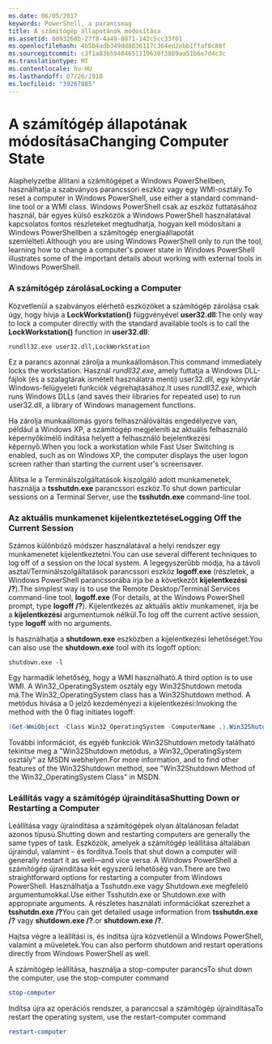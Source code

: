 ```yaml
---
ms.date: 06/05/2017
keywords: PowerShell, a parancsmag
title: A számítógép állapotának módosítása
ms.assetid: 8093268b-27f8-4a49-8871-142c5cc33f01
ms.openlocfilehash: 4b5b4adb349dd8036117c364ed2ebb1ffaf8c88f
ms.sourcegitcommit: c3f1a83b59484651119630f3089aa51b6e7d4c3c
ms.translationtype: MT
ms.contentlocale: hu-HU
ms.lasthandoff: 07/26/2018
ms.locfileid: "39267885"
---
```

# <a name="changing-computer-state"></a><span data-ttu-id="0fd06-103">A számítógép állapotának módosítása</span><span class="sxs-lookup"><span data-stu-id="0fd06-103">Changing Computer State</span></span>

<span data-ttu-id="0fd06-104">Alaphelyzetbe állítani a számítógépet a Windows PowerShellben, használhatja a szabványos parancssori eszköz vagy egy WMI-osztály.</span><span class="sxs-lookup"><span data-stu-id="0fd06-104">To reset a computer in Windows PowerShell, use either a standard command-line tool or a WMI class.</span></span> <span data-ttu-id="0fd06-105">Windows PowerShell csak az eszköz futtatásához használ, bár egyes külső eszközök a Windows PowerShell használatával kapcsolatos fontos részleteket megtudhatja, hogyan kell módosítani a Windows PowerShellben a számítógép energiaállapotát szemlélteti.</span><span class="sxs-lookup"><span data-stu-id="0fd06-105">Although you are using Windows PowerShell only to run the tool, learning how to change a computer's power state in Windows PowerShell illustrates some of the important details about working with external tools in Windows PowerShell.</span></span>

### <a name="locking-a-computer"></a><span data-ttu-id="0fd06-106">A számítógép zárolása</span><span class="sxs-lookup"><span data-stu-id="0fd06-106">Locking a Computer</span></span>

<span data-ttu-id="0fd06-107">Közvetlenül a szabványos elérhető eszközöket a számítógép zárolása csak úgy, hogy hívja a **LockWorkstation()** függvényével **user32.dll**:</span><span class="sxs-lookup"><span data-stu-id="0fd06-107">The only way to lock a computer directly with the standard available tools is to call the **LockWorkstation()** function in **user32.dll**:</span></span>

```
rundll32.exe user32.dll,LockWorkStation
```

<span data-ttu-id="0fd06-108">Ez a parancs azonnal zárolja a munkaállomáson.</span><span class="sxs-lookup"><span data-stu-id="0fd06-108">This command immediately locks the workstation.</span></span> <span data-ttu-id="0fd06-109">Használ *rundll32.exe*, amely futtatja a Windows DLL-fájlok (és a szalagtárak ismételt használatra menti) user32.dll, egy könyvtár Windows-felügyeleti funkciók végrehajtásához.</span><span class="sxs-lookup"><span data-stu-id="0fd06-109">It uses *rundll32.exe*, which runs Windows DLLs (and saves their libraries for repeated use) to run user32.dll, a library of Windows management functions.</span></span>

<span data-ttu-id="0fd06-110">Ha zárolja munkaállomás gyors felhasználóváltás engedélyezve van, például a Windows XP, a számítógép megjeleníti az aktuális felhasználó képernyőkímélő indítása helyett a felhasználó bejelentkezési képernyő.</span><span class="sxs-lookup"><span data-stu-id="0fd06-110">When you lock a workstation while Fast User Switching is enabled, such as on Windows XP, the computer displays the user logon screen rather than starting the current user's screensaver.</span></span>

<span data-ttu-id="0fd06-111">Állítsa le a Terminálszolgáltatások kiszolgáló adott munkamenetek, használja a **tsshutdn.exe** parancssori eszköz.</span><span class="sxs-lookup"><span data-stu-id="0fd06-111">To shut down particular sessions on a Terminal Server, use the **tsshutdn.exe** command-line tool.</span></span>

### <a name="logging-off-the-current-session"></a><span data-ttu-id="0fd06-112">Az aktuális munkamenet kijelentkeztetése</span><span class="sxs-lookup"><span data-stu-id="0fd06-112">Logging Off the Current Session</span></span>

<span data-ttu-id="0fd06-113">Számos különböző módszer használatával a helyi rendszer egy munkamenetet kijelentkeztetni.</span><span class="sxs-lookup"><span data-stu-id="0fd06-113">You can use several different techniques to log off of a session on the local system.</span></span> <span data-ttu-id="0fd06-114">A legegyszerűbb módja, ha a távoli asztal/Terminálszolgáltatások parancssori eszköz **logoff.exe** (részletek, a Windows PowerShell parancssorába írja be a következőt **kijelentkezési /?**).</span><span class="sxs-lookup"><span data-stu-id="0fd06-114">The simplest way is to use the Remote Desktop/Terminal Services command-line tool, **logoff.exe** (For details, at the Windows PowerShell prompt, type **logoff /?**).</span></span> <span data-ttu-id="0fd06-115">Kijelentkezés az aktuális aktív munkamenet, írja be a **kijelentkezési** argumentumok nélkül.</span><span class="sxs-lookup"><span data-stu-id="0fd06-115">To log off the current active session, type **logoff** with no arguments.</span></span>

<span data-ttu-id="0fd06-116">Is használhatja a **shutdown.exe** eszközben a kijelentkezési lehetőséget:</span><span class="sxs-lookup"><span data-stu-id="0fd06-116">You can also use the **shutdown.exe** tool with its logoff option:</span></span>

```
shutdown.exe -l
```

<span data-ttu-id="0fd06-117">Egy harmadik lehetőség, hogy a WMI használható.</span><span class="sxs-lookup"><span data-stu-id="0fd06-117">A third option is to use WMI.</span></span> <span data-ttu-id="0fd06-118">A Win32_OperatingSystem osztály egy Win32Shutdown metoda má.</span><span class="sxs-lookup"><span data-stu-id="0fd06-118">The Win32_OperatingSystem class has a Win32Shutdown method.</span></span> <span data-ttu-id="0fd06-119">A metódus hívása a 0 jelző kezdeményezi a kijelentkezési:</span><span class="sxs-lookup"><span data-stu-id="0fd06-119">Invoking the method with the 0 flag initiates logoff:</span></span>

```powershell
(Get-WmiObject -Class Win32_OperatingSystem -ComputerName .).Win32Shutdown(0)
```

<span data-ttu-id="0fd06-120">További információt, és egyéb funkciók Win32Shutdown metody található tekintse meg a "Win32Shutdown metódus, a Win32_OperatingSystem osztály" az MSDN webhelyen.</span><span class="sxs-lookup"><span data-stu-id="0fd06-120">For more information, and to find other features of the Win32Shutdown method, see "Win32Shutdown Method of the Win32_OperatingSystem Class" in MSDN.</span></span>

### <a name="shutting-down-or-restarting-a-computer"></a><span data-ttu-id="0fd06-121">Leállítás vagy a számítógép újraindítása</span><span class="sxs-lookup"><span data-stu-id="0fd06-121">Shutting Down or Restarting a Computer</span></span>

<span data-ttu-id="0fd06-122">Leállítása vagy újraindítása a számítógépek olyan általánosan feladat azonos típusú.</span><span class="sxs-lookup"><span data-stu-id="0fd06-122">Shutting down and restarting computers are generally the same types of task.</span></span> <span data-ttu-id="0fd06-123">Eszközök, amelyek a számítógép leállítása általában újraindul, valamint – és fordítva.</span><span class="sxs-lookup"><span data-stu-id="0fd06-123">Tools that shut down a computer will generally restart it as well—and vice versa.</span></span> <span data-ttu-id="0fd06-124">A Windows PowerShell a számítógép újraindítása két egyszerű lehetőség van.</span><span class="sxs-lookup"><span data-stu-id="0fd06-124">There are two straightforward options for restarting a computer from Windows PowerShell.</span></span> <span data-ttu-id="0fd06-125">Használhatja a Tsshutdn.exe vagy Shutdown.exe megfelelő argumentumokkal.</span><span class="sxs-lookup"><span data-stu-id="0fd06-125">Use either Tsshutdn.exe or Shutdown.exe with appropriate arguments.</span></span> <span data-ttu-id="0fd06-126">A részletes használati információkat szerezhet a **tsshutdn.exe /?**</span><span class="sxs-lookup"><span data-stu-id="0fd06-126">You can get detailed usage information from **tsshutdn.exe /?**</span></span> <span data-ttu-id="0fd06-127">vagy **shutdown.exe /?**.</span><span class="sxs-lookup"><span data-stu-id="0fd06-127">or **shutdown.exe /?**.</span></span>

<span data-ttu-id="0fd06-128">Hajtsa végre a leállítási is, és indítsa újra közvetlenül a Windows PowerShell, valamint a műveletek.</span><span class="sxs-lookup"><span data-stu-id="0fd06-128">You can also perform shutdown and restart operations directly from Windows PowerShell as well.</span></span>

<span data-ttu-id="0fd06-129">A számítógép leállítása, használja a stop-computer parancs</span><span class="sxs-lookup"><span data-stu-id="0fd06-129">To shut down the computer, use the stop-computer command</span></span>

```powershell
stop-computer
```

<span data-ttu-id="0fd06-130">Indítsa újra az operációs rendszer, a paranccsal a számítógép újraindítása</span><span class="sxs-lookup"><span data-stu-id="0fd06-130">To restart the operating system, use the restart-computer command</span></span>

```powershell
restart-computer
```
